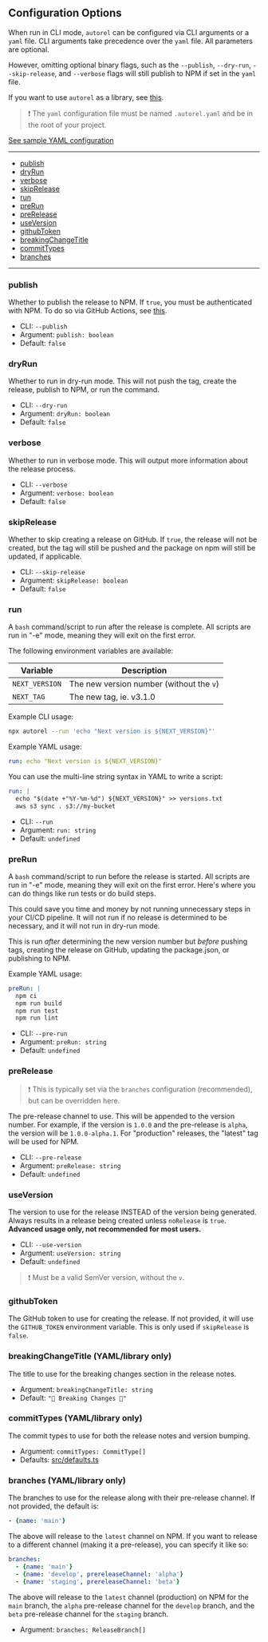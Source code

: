 ## Configuration Options

When run in CLI mode, `autorel` can be configured via CLI arguments or a `yaml` file. CLI arguments take precedence over the `yaml` file. All parameters are optional.

However, omitting optional binary flags, such as the `--publish`, `--dry-run`, `--skip-release`, and `--verbose` flags will still publish to NPM if set in the `yaml` file.

If you want to use `autorel` as a library, see [this](./usage-library.md).

> ❗️ The `yaml` configuration file must be named `.autorel.yaml` and be in the root of your project.

[See sample YAML configuration](/docs/usage.md#sample-yaml-configuration)

---
- [publish](#publish)
- [dryRun](#dryrun)
- [verbose](#verbose)
- [skipRelease](#skiprelease)
- [run](#run)
- [preRun](#prerun)
- [preRelease](#prerelease)
- [useVersion](#usever)
- [githubToken](#githubtoken)
- [breakingChangeTitle](#breakingchangetitle)
- [commitTypes](#committypes)
- [branches](#branches)
---

### publish

Whether to publish the release to NPM. If `true`, you must be authenticated with NPM. To do so via GitHub Actions, see [this](https://docs.github.com/en/actions/guides/publishing-nodejs-packages#publishing-packages-to-the-npm-registry).

- CLI: `--publish`
- Argument: `publish: boolean`
- Default: `false`

### dryRun

Whether to run in dry-run mode. This will not push the tag, create the release, publish to NPM, or run the command.

- CLI: `--dry-run`
- Argument: `dryRun: boolean`
- Default: `false`

### verbose

Whether to run in verbose mode. This will output more information about the release process.

- CLI: `--verbose`
- Argument: `verbose: boolean`
- Default: `false`

### skipRelease

Whether to skip creating a release on GitHub. If `true`, the release will not be created, but the tag will still be pushed and the package on npm will still be updated, if applicable.

- CLI: `--skip-release`
- Argument: `skipRelease: boolean`
- Default: `false`

### run

A `bash` command/script to run after the release is complete. All scripts are run in "-e" mode, meaning they will exit on the first error.

The following environment variables are available:

| Variable | Description |
| --- | --- |
| `NEXT_VERSION` | The new version number (without the `v`) |
| `NEXT_TAG` | The new tag, ie. v3.1.0 |

Example CLI usage:

```bash
npx autorel --run 'echo "Next version is ${NEXT_VERSION}"'
```

Example YAML usage:

```yaml
run: echo "Next version is ${NEXT_VERSION}"
```

You can use the multi-line string syntax in YAML to write a script:

```yaml
run: |
  echo "$(date +"%Y-%m-%d") ${NEXT_VERSION}" >> versions.txt
  aws s3 sync . s3://my-bucket
```

- CLI: `--run`
- Argument: `run: string`
- Default: `undefined`

### preRun

A `bash` command/script to run before the release is started. All scripts are run in "-e" mode, meaning they will exit on the first error. Here's where you can do things like run tests or do build steps.

This could save you time and money by not running unnecessary steps in your CI/CD pipeline. It will not run if no release is determined to be necessary, and it will not run in dry-run mode.

This is run *after* determining the new version number but *before* pushing tags, creating the release on GitHub, updating the package.json, or publishing to NPM. 

Example YAML usage: 

```yaml
preRun: |
  npm ci
  npm run build
  npm run test
  npm run lint
```

- CLI: `--pre-run`
- Argument: `preRun: string`
- Default: `undefined`

### preRelease

> ❗️ This is typically set via the `branches` configuration (recommended), but can be overridden here.

The pre-release channel to use. This will be appended to the version number. For example, if the version is `1.0.0` and the pre-release is `alpha`, the version will be `1.0.0-alpha.1`. For "production" releases, the "latest" tag will be used for NPM.

- CLI: `--pre-release`
- Argument: `preRelease: string`
- Default: `undefined`

### useVersion

The version to use for the release INSTEAD of the version being generated. Always results in a release being created unless `noRelease` is `true`. **Advanced usage only, not recommended for most users.**

- CLI: `--use-version`
- Argument: `useVersion: string`
- Default: `undefined`

> ❗️ Must be a valid SemVer version, without the `v`.

### githubToken

The GitHub token to use for creating the release. If not provided, it will use the `GITHUB_TOKEN` environment variable. This is only used if `skipRelease` is `false`.


### breakingChangeTitle (YAML/library only)

The title to use for the breaking changes section in the release notes.

- Argument: `breakingChangeTitle: string`
- Default: `"🚨 Breaking Changes 🚨"`

### commitTypes (YAML/library only)

The commit types to use for both the release notes and version bumping.

- Argument: `commitTypes: CommitType[]`
- Defaults: [src/defaults.ts](src/defaults.ts)

### branches (YAML/library only)

The branches to use for the release along with their pre-release channel. If not provided, the default is:

```yaml
- {name: 'main'}
```

The above will release to the `latest` channel on NPM. If you want to release to a different channel (making it a pre-release), you can specify it like so:

```yaml
branches:
  - {name: 'main'}
  - {name: 'develop', prereleaseChannel: 'alpha'}
  - {name: 'staging', prereleaseChannel: 'beta'}
```

The above will release to the `latest` channel (production) on NPM for the `main` branch, the `alpha` pre-release channel for the `develop` branch, and the `beta` pre-release channel for the `staging` branch.

- Argument: `branches: ReleaseBranch[]`

